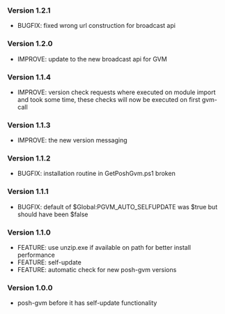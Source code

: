 ### Version 1.2.1
* BUGFIX: fixed wrong url construction for broadcast api

### Version 1.2.0
* IMPROVE: update to the new broadcast api for GVM

### Version 1.1.4
* IMPROVE: version check requests where executed on module import and took some time, these checks will now be executed on first gvm-call

### Version 1.1.3
* IMPROVE: the new version messaging

### Version 1.1.2
* BUGFIX: installation routine in GetPoshGvm.ps1 broken

### Version 1.1.1
* BUGFIX: default of $Global:PGVM_AUTO_SELFUPDATE was $true but should have been $false

### Version 1.1.0
* FEATURE: use unzip.exe if available on path for better install performance
* FEATURE: self-update 
* FEATURE: automatic check for new posh-gvm versions

### Version 1.0.0
* posh-gvm before it has self-update functionality